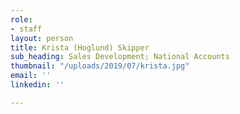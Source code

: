 ```yaml
---
role:
- staff
layout: person
title: Krista (Hoglund) Skipper
sub_heading: Sales Development; National Accounts
thumbnail: "/uploads/2019/07/krista.jpg"
email: ''
linkedin: ''

---
```

